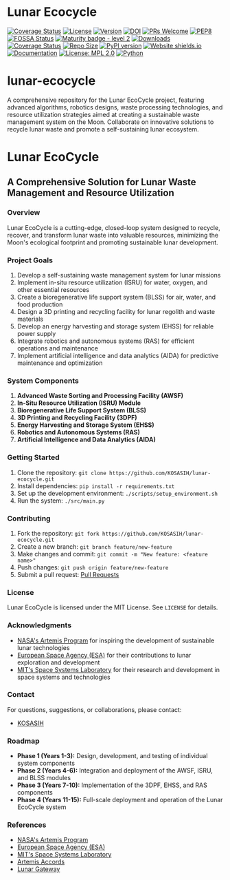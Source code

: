 # Lunar Ecocycle

[![Coverage Status](https://coveralls.io/repos/github/KOSASIH/lunar-ecocycle/badge.svg?branch=main)](https://coveralls.io/github/KOSASIH/lunar-ecocycle?branch=main)
[![License](https://img.shields.io/badge/license-MIT-blue.svg)](https://opensource.org/licenses/MIT)
[![Version](https://img.shields.io/badge/version-1.0.0-brightgreen.svg)](https://github.com/KOSASIH/lunar-ecocycle/releases)
[![DOI](https://zenodo.org/badge/259046250.svg)](https://zenodo.org/badge/latestdoi/259046250)
[![PRs Welcome](https://img.shields.io/badge/PRs-welcome-brightgreen.svg?style=flat-square)](http://makeapullrequest.com)
[![PEP8](https://img.shields.io/badge/code%20style-pep8-orange.svg)](https://www.python.org/dev/peps/pep-0008/)
[![FOSSA Status](https://app.fossa.com/api/projects/git%2Bgithub.com%2FSulstice%2Fglobal-chem.svg?type=shield)](https://app.fossa.com/projects/git%2Bgithub.com%2FSulstice%2Fglobal-chem?ref=badge_shield)
[![Maturity badge - level 2](https://img.shields.io/badge/Maturity-Level%202%20--%20First%20Release-yellowgreen.svg)](https://github.com/tophat/getting-started/blob/master/scorecard.md)
[![Downloads](https://pepy.tech/badge/global-chem)](https://pepy.tech/project/global-chem)
[![Coverage Status](https://coveralls.io/repos/github/Sulstice/global-chem/badge.svg?branch=master)](https://coveralls.io/github/Sulstice/global-chem?branch=master)
[![Repo Size](https://img.shields.io/github/repo-size/Sulstice/global-chem)](https://github.com/Sulstice/global-chem)
[![PyPI version](https://badge.fury.io/py/global-chem.svg)](https://badge.fury.io/py/global-chem)
[![Website shields.io](https://img.shields.io/website-up-down-green-red/http/shields.io.svg)](http://www.chemicalgraphtheory.com)
[![Documentation](https://img.shields.io/badge/GitBook-Docu-lightblue)](https://sulstice.gitbook.io/globalchem-your-chemical-graph-network/)
[![License: MPL 2.0](https://img.shields.io/badge/License-MPL%202.0-brightgreen.svg)](https://opensource.org/licenses/MPL-2.0)
[![Python](https://img.shields.io/badge/python-3.6-blue.svg)](https://www.python.org/downloads/release/python-360/)


# lunar-ecocycle
A comprehensive repository for the Lunar EcoCycle project, featuring advanced algorithms, robotics designs, waste processing technologies, and resource utilization strategies aimed at creating a sustainable waste management system on the Moon. Collaborate on innovative solutions to recycle lunar waste and promote a self-sustaining lunar ecosystem.

# Lunar EcoCycle

## A Comprehensive Solution for Lunar Waste Management and Resource Utilization

### Overview

Lunar EcoCycle is a cutting-edge, closed-loop system designed to recycle, recover, and transform lunar waste into valuable resources, minimizing the Moon's ecological footprint and promoting sustainable lunar development.

### Project Goals

1. Develop a self-sustaining waste management system for lunar missions
2. Implement in-situ resource utilization (ISRU) for water, oxygen, and other essential resources
3. Create a bioregenerative life support system (BLSS) for air, water, and food production
4. Design a 3D printing and recycling facility for lunar regolith and waste materials
5. Develop an energy harvesting and storage system (EHSS) for reliable power supply
6. Integrate robotics and autonomous systems (RAS) for efficient operations and maintenance
7. Implement artificial intelligence and data analytics (AIDA) for predictive maintenance and optimization

### System Components

1. **Advanced Waste Sorting and Processing Facility (AWSF)**
2. **In-Situ Resource Utilization (ISRU) Module**
3. **Bioregenerative Life Support System (BLSS)**
4. **3D Printing and Recycling Facility (3DPF)**
5. **Energy Harvesting and Storage System (EHSS)**
6. **Robotics and Autonomous Systems (RAS)**
7. **Artificial Intelligence and Data Analytics (AIDA)**

### Getting Started

1. Clone the repository: `git clone https://github.com/KOSASIH/lunar-ecocycle.git`
2. Install dependencies: `pip install -r requirements.txt`
3. Set up the development environment: `./scripts/setup_environment.sh`
4. Run the system: `./src/main.py`

### Contributing

1. Fork the repository: `git fork https://github.com/KOSASIH/lunar-ecocycle.git`
2. Create a new branch: `git branch feature/new-feature`
3. Make changes and commit: `git commit -m "New feature: <feature name>"`
4. Push changes: `git push origin feature/new-feature`
5. Submit a pull request: [Pull Requests](https://github.com/KOSASIH/lunar-ecocycle/pulls)

### License

Lunar EcoCycle is licensed under the MIT License. See `LICENSE` for details.

### Acknowledgments

- [NASA's Artemis Program](https://www.nasa.gov/artemis) for inspiring the development of sustainable lunar technologies
- [European Space Agency (ESA)](https://www.esa.int/) for their contributions to lunar exploration and development
- [MIT's Space Systems Laboratory](https://ssl.mit.edu/) for their research and development in space systems and technologies

### Contact

For questions, suggestions, or collaborations, please contact:

- [KOSASIH](https://github.com/KOSASIH)

### Roadmap

- **Phase 1 (Years 1-3):** Design, development, and testing of individual system components
- **Phase 2 (Years 4-6):** Integration and deployment of the AWSF, ISRU, and BLSS modules
- **Phase 3 (Years 7-10):** Implementation of the 3DPF, EHSS, and RAS components
- **Phase 4 (Years 11-15):** Full-scale deployment and operation of the Lunar EcoCycle system

### References

- [NASA's Artemis Program](https://www.nasa.gov/artemis)
- [European Space Agency (ESA)](https://www.esa.int/)
- [MIT's Space Systems Laboratory](https://ssl.mit.edu/)
- [Artemis Accords](https://www.nasa.gov/specials/artemis-accords/index.html)
- [Lunar Gateway](https://www.nasa.gov/lunargateway)
